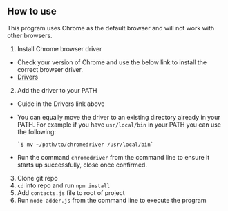 ## How to use

This program uses Chrome as the default browser and will not work with other browsers.

1. Install Chrome browser driver

  * Check your version of Chrome and use the below link to install the correct browser driver.
  * [Drivers](https://www.selenium.dev/documentation/webdriver/getting_started/install_drivers/)

2. Add the driver to your PATH

* Guide in the Drivers link above
* You can equally move the driver to an existing directory already in your PATH.
  For example if you have `usr/local/bin` in your PATH you can use the following:

  ```
  `$ mv ~/path/to/chromedriver /usr/local/bin`
  ```
* Run the command `chromedriver` from the command line to ensure it starts up successfully, close once confirmed.

3. Clone git repo
4. `cd` into repo and run `npm install`
5. Add `contacts.js` file to root of project
6. Run `node adder.js` from the command line to execute the program
